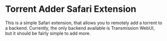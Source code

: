 # Torrent Adder Safari Extension

This is a simple Safari extension, that allows you to remotely add a torrent to a backend. Currently, the only backend available is Transmission WebUI, but it should be fairly simple to add more.